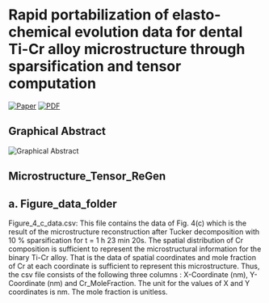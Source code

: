 # Rapid portabilization of elasto-chemical evolution data for dental Ti-Cr alloy microstructure through sparsification and tensor computation 
[![Paper](https://img.shields.io/badge/Research_Paper-gray?style=for-the-badge&logo=elsevier&link=https%3A%2F%2Fwww.sciencedirect.com%2Fscience%2Farticle%2Fpii%2FS1359646224000629)](https://www.sciencedirect.com/science/article/pii/S1359646224000629) [![PDF](https://img.shields.io/badge/PDF-gray?style=for-the-badge&logo=elsevier&link=https%3A%2F%2Fwww.sciencedirect.com%2Fscience%2Farticle%2Fpii%2FS1359646224000629%2Fpdfft%3Fmd5%3D86d40440ceefeb0b11a0e7ece4414e41%26pid%3D1-s2.0-S1359646224000629-main.pdf
)](https://www.sciencedirect.com/science/article/pii/S1359646224000629/pdfft?md5=86d40440ceefeb0b11a0e7ece4414e41&pid=1-s2.0-S1359646224000629-main.pdf)

## Graphical Abstract
![Graphical Abstract](https://ars.els-cdn.com/content/image/1-s2.0-S1359646224000629-gr001_lrg.jpg)


## Microstructure_Tensor_ReGen


## a. Figure_data_folder

Figure_4_c_data.csv: This file contains the data of  Fig. 4(c) which is the result of the microstructure reconstruction after Tucker decomposition with 10 % sparsification for t = 1 h 23 min 20s. The spatial distribution of Cr composition is sufficient to represent the microstructural information for the binary Ti-Cr alloy. That is the data  of spatial coordinates and mole fraction of Cr at each coordinate is sufficient to represent this microstructure. Thus, the csv file consists of the following three columns : X-Coordinate (nm), Y-Coordinate (nm) and Cr_MoleFraction.  The unit for the values of X and Y coordinates is nm. The mole fraction is unitless. 


